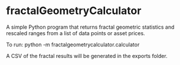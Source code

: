 # fractalGeometryCalculator

A simple Python program that returns fractal geometric statistics and rescaled ranges from a list of data points or asset prices.

To run:
python -m fractalgeometrycalculator.calculator

A CSV of the fractal results will be generated in the exports folder.
